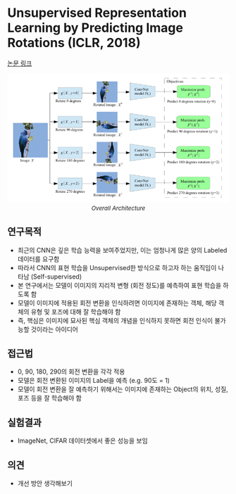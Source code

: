 # Unsupervised Representation Learning by Predicting Image Rotations (ICLR, 2018)

[논문 링크](https://arxiv.org/abs/1803.07728)

<p align="center">
    <img width="600" alt='fig1' src="./img/04_05_01.png?raw=true"></br>
    <em><font size=2>Overall Architecture</font></em>
</p>

## 연구목적
- 최근의 CNN은 깊은 학습 능력을 보여주었지만, 이는 엄청나게 많은 양의 Labeled 데이터를 요구함 
- 따라서 CNN의 표현 학습을 Unsupervised한 방식으로 하고자 하는 움직임이 나타남 (Self-supervised) 
- 본 연구에서는 모델이 이미지의 지리적 변형 (회전 정도)를 예측하여 표현 학습을 하도록 함 
- 모델이 이미지에 적용된 회전 변환을 인식하려면 이미지에 존재하는 객체, 해당 객체의 유형 및 포즈에 대해 잘 학습해야 함 
- 즉, 핵심은 이미지에 묘사된 핵심 객체의 개념을 인식하지 못하면 회전 인식이 불가능할 것이라는 아이디어 

## 접근법
- 0, 90, 180, 290의 회전 변환을 각각 적용 
- 모델은 회전 변환된 이미지의 Label을 예측 (e.g. 90도 = 1) 
- 모델이 회전 변환을 잘 예측하기 위해서는 이미지에 존재하는 Object의 위치, 성질, 포즈 등을 잘 학습해야 함 

## 실험결과
- ImageNet, CIFAR 데이터셋에서 좋은 성능을 보임 

## 의견
- 개선 방안 생각해보기